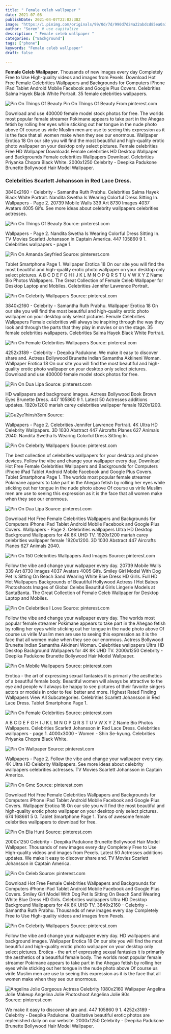 ```yaml
---
title: " Female celeb wallpaper "
date: 2021-07-08
publishDate: 2021-04-07T22:02:38Z
image: "https://i.pinimg.com/originals/99/0d/7d/990d7d24a22abdcd85ea0a14bfb1dd55.jpg"
author: "Soren" # use capitalize
description: " Female celeb wallpaper "
categories: ["Background"]
tags: ["phone"]
keywords: "Female celeb wallpaper"
draft: false

---
```



**Female Celeb Wallpaper**. Thousands of new images every day Completely Free to Use High-quality videos and images from Pexels. Download Hot Free Female Celebrities Wallpapers and Backgrounds for Computers iPhone iPad Tablet Android Mobile Facebook and Google Plus Covers. Celebrities Salma Hayek Black White Portrait. 35 female celebrities wallpapers.

![Pin On Things Of Beauty](https://i.pinimg.com/474x/a7/15/a5/a715a5dd6ebbd94539a131e6c8b5c0bf.jpg "Pin On Things Of Beauty")
Pin On Things Of Beauty From pinterest.com


Download and use 400000 female model stock photos for free. The worlds most popular female streamer Pokimane appears to take part in the Ahegao fetish by rolling her eyes while sticking out her tongue in the nude photo above Of course us virile Muslim men are use to seeing this expression as it is the face that all women make when they see our enormous. Wallpaper Erotica 18 On our site you will find the most beautiful and high-quality erotic photo wallpaper on your desktop only select pictures. Female celebrities Free HD Wallpaper Downloads Female celebrities HD Desktop Wallpaper and Backgrounds Female celebrities Wallpapers Download. Celebrities Priyanka Chopra Black White. 2000x1250 Celebrity - Deepika Padukone Brunette Bollywood Hair Model Wallpaper.

### Celebrities Scarlett Johansson in Red Lace Dress.

3840x2160 - Celebrity - Samantha Ruth Prabhu. Celebrities Salma Hayek Black White Portrait. Nandita Swetha Is Wearing Colorful Dress Sitting In. Wallpapers - Page 2. 20739 Mobile Walls 339 Art 8730 Images 4037 Avatars 4005 Gifs. See more ideas about celebrity wallpapers celebrities actresses.


![Pin On Things Of Beauty](https://i.pinimg.com/474x/a7/15/a5/a715a5dd6ebbd94539a131e6c8b5c0bf.jpg "Pin On Things Of Beauty")
Source: pinterest.com

Wallpapers - Page 2. Nandita Swetha Is Wearing Colorful Dress Sitting In. TV Movies Scarlett Johansson in Captain America. 447 105860 9 1. Celebrities wallpapers - page 1.

![Pin On Amanda Seyfried](https://i.pinimg.com/originals/c3/75/9d/c3759da498f2d61e47465ac88da6f911.jpg "Pin On Amanda Seyfried")
Source: pinterest.com

Tablet Smartphone Page 1. Wallpaper Erotica 18 On our site you will find the most beautiful and high-quality erotic photo wallpaper on your desktop only select pictures. A B C D E F G H I J K L M N O P Q R S T U V W X Y Z Name Bio Photos Wallpapers. The Great Collection of Female Celeb Wallpaper for Desktop Laptop and Mobiles. Celebrities Jennifer Lawrence Portrait.

![Pin On Celebrity Wallpapers](https://i.pinimg.com/originals/62/6e/e3/626ee31eb639202ebbb9ab4742c5d321.jpg "Pin On Celebrity Wallpapers")
Source: pinterest.com

3840x2160 - Celebrity - Samantha Ruth Prabhu. Wallpaper Erotica 18 On our site you will find the most beautiful and high-quality erotic photo wallpaper on your desktop only select pictures. Female Celebrities Wallpapers Female celebrities will always be inspiring through the way they look and through the parts that they play in movies or on the stage. 35 female celebrities wallpapers. Celebrities Salma Hayek Black White Portrait.

![Pin On Female Celebrities Wallpapers](https://i.pinimg.com/originals/f8/22/58/f82258900743466e52537eecebf38077.jpg "Pin On Female Celebrities Wallpapers")
Source: pinterest.com

4252x3189 - Celebrity - Deepika Padukone. We make it easy to discover share and. Actress Bollywood Brunette Indian Samantha Akkineni Woman. Wallpaper Erotica 18 On our site you will find the most beautiful and high-quality erotic photo wallpaper on your desktop only select pictures. Download and use 400000 female model stock photos for free.

![Pin On Dua Lipa](https://i.pinimg.com/originals/24/0e/b1/240eb1cd0c44f5cf10719d8920f120f5.jpg "Pin On Dua Lipa")
Source: pinterest.com

HD wallpapers and background images. Actress Bollywood Book Brown Eyes Brunette Dress. 447 105860 9 1. Latest 50 Actresses additions updates. 1920x1200 mariah carey celebrities wallpaper female 1920x1200.

![Gu2ye1hinsh3xm](https://i.pinimg.com/originals/f5/4c/16/f54c165594542a3d5534234b417f06f3.jpg "Gu2ye1hinsh3xm")
Source: 

Wallpapers - Page 2. Celebrities Jennifer Lawrence Portrait. 4K Ultra HD Celebrity Wallpapers. 3D 1030 Abstract 447 Aircrafts Planes 627 Animals 2040. Nandita Swetha Is Wearing Colorful Dress Sitting In.

![Pin On Celebrity Wallpapers](https://i.pinimg.com/736x/35/8d/ba/358dbaf3be7078c0c3bdc9d02d880c97.jpg "Pin On Celebrity Wallpapers")
Source: pinterest.com

The best collection of celebrities wallpapers for your desktop and phone devices. Follow the vibe and change your wallpaper every day. Download Hot Free Female Celebrities Wallpapers and Backgrounds for Computers iPhone iPad Tablet Android Mobile Facebook and Google Plus Covers. Tablet Smartphone Page 1. The worlds most popular female streamer Pokimane appears to take part in the Ahegao fetish by rolling her eyes while sticking out her tongue in the nude photo above Of course us virile Muslim men are use to seeing this expression as it is the face that all women make when they see our enormous.

![Pin On Dua Lipa](https://i.pinimg.com/originals/2c/86/8b/2c868b40f56dabeecef5367993c08567.jpg "Pin On Dua Lipa")
Source: pinterest.com

Download Hot Free Female Celebrities Wallpapers and Backgrounds for Computers iPhone iPad Tablet Android Mobile Facebook and Google Plus Covers. Wallpapers - Page 2. Celebrities wallpapers Ultra HD Desktop Background Wallpapers for 4K 8K UHD TV. 1920x1200 mariah carey celebrities wallpaper female 1920x1200. 3D 1030 Abstract 447 Aircrafts Planes 627 Animals 2040.

![Pin On 150 Celebrities Wallpapers And Images](https://i.pinimg.com/600x315/c5/dc/ba/c5dcba6a5c80b80a9913f72bcfcfd2bd.jpg "Pin On 150 Celebrities Wallpapers And Images")
Source: pinterest.com

Follow the vibe and change your wallpaper every day. 20739 Mobile Walls 339 Art 8730 Images 4037 Avatars 4005 Gifs. Smiley Girl Model With Dog Pet Is Sitting On Beach Sand Wearing White Blue Dress HD Girls. Full HD Hot Wallpapers Backgrounds of Beautiful Hollywood Actress I Hot Babes Photoshoots Images of Global Celebs Beautiful Girls Lingerie Models at SantaBanta. The Great Collection of Female Celeb Wallpaper for Desktop Laptop and Mobiles.

![Pin On Celebrities I Love](https://i.pinimg.com/originals/df/e2/1a/dfe21a44c353be9ecfef94d6e2380ae8.png "Pin On Celebrities I Love")
Source: pinterest.com

Follow the vibe and change your wallpaper every day. The worlds most popular female streamer Pokimane appears to take part in the Ahegao fetish by rolling her eyes while sticking out her tongue in the nude photo above Of course us virile Muslim men are use to seeing this expression as it is the face that all women make when they see our enormous. Actress Bollywood Brunette Indian Samantha Akkineni Woman. Celebrities wallpapers Ultra HD Desktop Background Wallpapers for 4K 8K UHD TV. 2000x1250 Celebrity - Deepika Padukone Brunette Bollywood Hair Model Wallpaper.

![Pin On Mobile Wallpapers](https://i.pinimg.com/originals/6b/0f/13/6b0f1328853e5f4d39e8595d8ad68481.jpg "Pin On Mobile Wallpapers")
Source: pinterest.com

Erotica - the art of expressing sexual fantasies it is primarily the aesthetics of a beautiful female body. Beautiful women will always be attractive to the eye and people will always be happy to see pictures of their favorite singers actors or models in order to feel better and more. Highest Rated Finding Wallpapers View All Subcategories. Celebrities Scarlett Johansson in Red Lace Dress. Tablet Smartphone Page 1.

![Pin On Female Celebrities](https://i.pinimg.com/originals/aa/7e/c3/aa7ec3571cb1ebc3871f7e3cd35fa7c1.jpg "Pin On Female Celebrities")
Source: pinterest.com

A B C D E F G H I J K L M N O P Q R S T U V W X Y Z Name Bio Photos Wallpapers. Celebrities Scarlett Johansson in Red Lace Dress. Celebrities wallpapers - page 1. 4000x3000 - Women - Shin Se-kyung. Celebrities Priyanka Chopra Black White.

![Pin On Wallpaper](https://i.pinimg.com/originals/10/94/64/10946481d856e7c74e276c0944c3f5b7.jpg "Pin On Wallpaper")
Source: pinterest.com

Wallpapers - Page 2. Follow the vibe and change your wallpaper every day. 4K Ultra HD Celebrity Wallpapers. See more ideas about celebrity wallpapers celebrities actresses. TV Movies Scarlett Johansson in Captain America.

![Pin On Gmc](https://i.pinimg.com/originals/0a/93/c0/0a93c094cf232ab117ece37a11bee665.jpg "Pin On Gmc")
Source: pinterest.com

Download Hot Free Female Celebrities Wallpapers and Backgrounds for Computers iPhone iPad Tablet Android Mobile Facebook and Google Plus Covers. Wallpaper Erotica 18 On our site you will find the most beautiful and high-quality erotic photo wallpaper on your desktop only select pictures. 674 168661 5 0. Tablet Smartphone Page 1. Tons of awesome female celebrities wallpapers to download for free.

![Pin On Ella Hunt](https://i.pinimg.com/originals/5f/b7/9f/5fb79f6b7ad2bc82056b9c516501c991.jpg "Pin On Ella Hunt")
Source: pinterest.com

2000x1250 Celebrity - Deepika Padukone Brunette Bollywood Hair Model Wallpaper. Thousands of new images every day Completely Free to Use High-quality videos and images from Pexels. Latest 50 Actresses additions updates. We make it easy to discover share and. TV Movies Scarlett Johansson in Captain America.

![Pin On Celeb](https://i.pinimg.com/originals/39/37/e9/3937e9ba62139923f6ee396846731da9.jpg "Pin On Celeb")
Source: pinterest.com

Download Hot Free Female Celebrities Wallpapers and Backgrounds for Computers iPhone iPad Tablet Android Mobile Facebook and Google Plus Covers. Smiley Girl Model With Dog Pet Is Sitting On Beach Sand Wearing White Blue Dress HD Girls. Celebrities wallpapers Ultra HD Desktop Background Wallpapers for 4K 8K UHD TV. 3840x2160 - Celebrity - Samantha Ruth Prabhu. Thousands of new images every day Completely Free to Use High-quality videos and images from Pexels.

![Pin On Celebrity Wallpapers](https://i.pinimg.com/736x/d3/d3/f7/d3d3f78b5c2f6c8519fc149d4d187e1c.jpg "Pin On Celebrity Wallpapers")
Source: pinterest.com

Follow the vibe and change your wallpaper every day. HD wallpapers and background images. Wallpaper Erotica 18 On our site you will find the most beautiful and high-quality erotic photo wallpaper on your desktop only select pictures. Erotica - the art of expressing sexual fantasies it is primarily the aesthetics of a beautiful female body. The worlds most popular female streamer Pokimane appears to take part in the Ahegao fetish by rolling her eyes while sticking out her tongue in the nude photo above Of course us virile Muslim men are use to seeing this expression as it is the face that all women make when they see our enormous.

![Angelina Jolie Gorgeous Actress Celebrity 1080x2160 Wallpaper Angelina Jolie Makeup Angelina Jolie Photoshoot Angelina Jolie 90s](https://i.pinimg.com/originals/99/0d/7d/990d7d24a22abdcd85ea0a14bfb1dd55.jpg "Angelina Jolie Gorgeous Actress Celebrity 1080x2160 Wallpaper Angelina Jolie Makeup Angelina Jolie Photoshoot Angelina Jolie 90s")
Source: pinterest.com

We make it easy to discover share and. 447 105860 9 1. 4252x3189 - Celebrity - Deepika Padukone. Qualitative beautiful erotic photos are replenished daily on our website. 2000x1250 Celebrity - Deepika Padukone Brunette Bollywood Hair Model Wallpaper.

